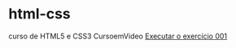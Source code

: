 # html-css
 curso de HTML5 e CSS3 CursoemVideo
<a href="https://franciscolucas686.github.io/html-css/ex001/index.html">Executar o exercício 001</a>